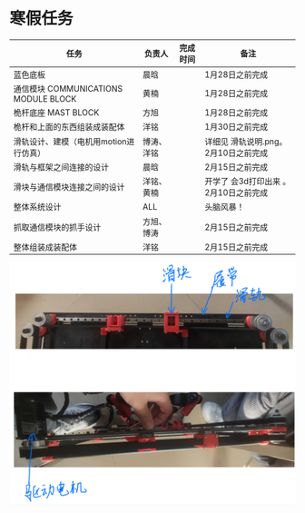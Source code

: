 # 寒假任务







| 任务                                   | 负责人     | 完成时间 | 备注                                  |
| -------------------------------------- | ---------- | -------- | ------------------------------------- |
| 蓝色底板                               | 晨晗       |          | 1月28日之前完成                       |
| 通信模块 COMMUNICATIONS MODULE BLOCK   | 黄楠       |          | 1月28日之前完成                       |
| 桅杆底座 MAST BLOCK                    | 方旭       |          | 1月28日之前完成                       |
| 桅杆和上面的东西组装成装配体           | 洋铭       |          | 1月30日之前完成                       |
| 滑轨设计、建模（电机用motion进行仿真） | 博涛、洋铭 |          | 详细见 滑轨说明.png。2月10日之前完成  |
| 滑轨与框架之间连接的设计               | 晨晗       |          | 2月15日之前完成                       |
| 滑块与通信模块连接之间的设计           | 洋铭、黄楠 |          | 开学了 会3d打印出来 。2月10日之前完成 |
| 整体系统设计                           | ALL        |          | 头脑风暴！                            |
| 抓取通信模块的抓手设计                 | 方旭、博涛 |          | 2月15日之前完成                       |
| 整体组装成装配体                       | 洋铭       |          | 2月15日之前完成                       |

<img src="Image/滑轨说明.png" alt="滑轨说明" style="zoom:67%;" />